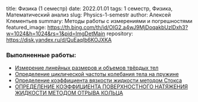 title: Физика (1 семестр)
date: 2022.01.01
tags: 1 семестр, Физика, Математический анализ
slug: Physics-1-semestr
author: Алексей Клементьев
summary: Методы работы с измерениями и погрешностями
featured_image: https://th.bing.com/th/id/OIG2.a4wJ9MjDoqakbUzlDxh3?w=1024&h=1024&rs=1&pid=ImgDetMain
repository: https://disk.yandex.ru/d/QuEaqIb6KOJXKA

### Выполненные работы:
- [Измерение линейных размеров и объемов твёрдых тел](https://disk.yandex.ru/i/LBoJB09uSJINNA)
- [Определение циклической частоты колебания тела на пружине](https://disk.yandex.ru/i/TuKUfEQoeJKuiQ)
- [Определение коэффициента вязкости жидкости методом Стокса](https://disk.yandex.ru/i/UrQbQBLn5ND-ow)
- [ОПРЕДЕЛЕНИЕ КОЭФФИЦИЕНТА ПОВЕРХНОСТНОГО НАТЯЖЕНИЯ ЖИДКОСТИ МЕТОДОМ ОТРЫВА КОЛЬЦА](https://disk.yandex.ru/i/twUmsZrG8YOSZQ)
